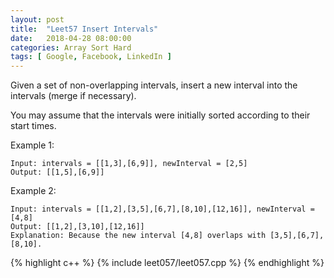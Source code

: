 ```yaml
---
layout: post
title:  "Leet57 Insert Intervals"
date:   2018-04-28 08:00:00
categories: Array Sort Hard
tags: [ Google, Facebook, LinkedIn ]
---
```


Given a set of non-overlapping intervals, insert a new interval into the intervals (merge if necessary).

You may assume that the intervals were initially sorted according to their start times.

Example 1:
```
Input: intervals = [[1,3],[6,9]], newInterval = [2,5]
Output: [[1,5],[6,9]]
```
Example 2:
```
Input: intervals = [[1,2],[3,5],[6,7],[8,10],[12,16]], newInterval = [4,8]
Output: [[1,2],[3,10],[12,16]]
Explanation: Because the new interval [4,8] overlaps with [3,5],[6,7],[8,10].
```

{% highlight c++ %}
{% include leet057/leet057.cpp %}
{% endhighlight %}
